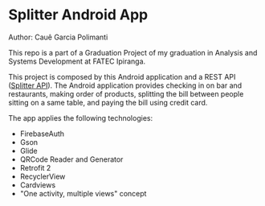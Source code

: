 # Splitter Android App
Author: Cauê Garcia Polimanti

This repo is a part of a Graduation Project of my graduation in Analysis and Systems Development at FATEC Ipiranga. 

This project is composed by this Android application and a REST API ([Splitter API](https://github.com/CaueP/SplitterAPI)). The Android application provides checking in on bar and restaurants, making order of products, splitting the bill between people sitting on a same table, and paying the bill using credit card.

The app applies the following technologies:
- FirebaseAuth
- Gson
- Glide
- QRCode Reader and Generator
- Retrofit 2
- RecyclerView
- Cardviews
- "One activity, multiple views" concept
